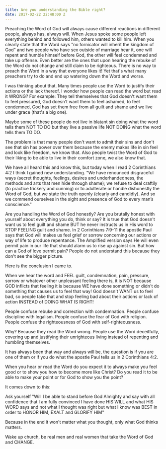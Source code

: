 ```yaml
---
title: Are you understanding the Bible right?
date: 2017-02-22 22:48:00 Z
---
```


Preaching the Word of God will always cause different reactions in different people, always has, always will.
When Jesus spoke some people left everything behind and followed him, others wanted to kill him. When you clearly state that the Word says "no fornicator will inherit the kingdom of God" and two people who have sex outside of marriage hear it, one will repent and humble himself before God, the other will feel condemned and take up offense. Even better are the ones that upon hearing the rebuke of the Word do not change and still claim to be righteous.
There is no way to preach the Word in a way that everyone likes it!
Yet that's what many preachers try to do and end up watering down the Word and worse.

I was thinking about that.
Many times people use the Word to justify their actions or the lack thereof.
I wonder how people can read the word but read it WRONG?
For example:
They tell themselves that God doesn't want them to feel pressured, God doesn't want them to feel ashamed, to feel condemned, God has set them free from all guilt and shame and we live under grace (that's a big one).

Maybe some of these people do not live in blatant sin doing what the word tells them NOT TO DO but they live a passive life NOT DOING what the word tells them TO DO.

The problem is that many people don't want to admit their sins and don't see that sin has power over them because the enemy makes life in sin feel and look like freedom, we know that.
Also people twist the Word of God to their liking to be able to live in their comfort zone, we also know that.

We have all heard this and know this, but today when I read 2 Corinthians 4:2 I think I gained new understanding.
"We have renounced disgraceful ways (secret thoughts, feelings, desires and underhandedness, the methods and arts that men hide through shame); we refuse to deal craftily (to practice trickery and cunning) or to adulterate or handle dishonestly the Word of God, but we state the truth openly (clearly and candidly). And so we commend ourselves in the sight and presence of God to every man’s conscience."


Are you handling the Word of God honestly? Are you brutally honest with yourself about everything you do, think or say?
It is true that God doesn't want us to feel guilt and shame BUT he never instructs us in His word to STOP FEELING guilt and shame.
In 2 Corinthians 7:9-11 the apostle Paul says that God will makes us feel grief or sorrow concerning our actions or way of life to produce repentance.
The Amplified version says He will even permit pain in our life that should alarm us to rise up against sin.
But how can a God of love permit pain? People do not understand this because they don't see the bigger picture.

Here is the conclusion I came to.

When we hear the word and FEEL guilt, condemnation, pain, pressure, sorrow or whatever other unpleasant feeling there is, it is NOT because GOD inflicts that feeling it is because WE have done something or didn't do something that causes us to feel that way!
God doesn't WANT us to feel bad, so people take that and stop feeling bad about their actions or lack of action INSTEAD of DOING WHAT IS RIGHT!

People confuse rebuke and correction with condemnation.
People confuse discipline with legalism.
People confuse the fear of God with religion.
People confuse the righteousness of God with self-righteousness.


Why? Because they read the Word wrong.
People use the Word deceitfully, covering up and justifying their unrighteous living instead of repenting and humbling themselves.

It has always been that way and always will be, the question is if you are one of them or if you do what the apostle Paul tells us in 2 Corinthians 4:2.

When you hear or read the Word do you expect it to always make you feel good or to show you how to become more like Christ?
Do you read it to be able to make your point or for God to show you the point?


It comes down to this:

Ask yourself "Will I be able to stand before God Almighty and say with all confidence that I am fully convinced I have done HIS WILL and what HIS WORD says and not what I thought was right but what I know was BEST in order to HONOR HIM, EXALT and GLORIFY HIM"


Because in the end it won't matter what you thought, only what God thinks matters.


Wake up church, be real men and real women that take the Word of God and CHANGE.  